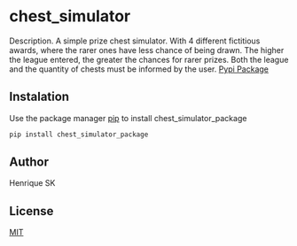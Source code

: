 # chest_simulator

Description.
A simple prize chest simulator. With 4 different fictitious awards, where the rarer ones have less chance of being drawn. The higher the league entered, the greater the chances for rarer prizes. Both the league and the quantity of chests must be informed by the user.
[Pypi Package](https://pypi.org/project/chest-simulator-package/0.0.1/#files)
 
## Instalation

Use the package manager [pip](https://pip.pypa.io/en/stable/) to install chest_simulator_package
```bash
pip install chest_simulator_package
```

## Author
Henrique SK

## License
[MIT](https://choosealicense.com/license/mit/)